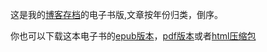 这是我的[博客存档](https://www.owenyoung.com/archive/)的电子书版,文章按年份归类，倒序。

你也可以下载这本电子书的[epub版本](https://github.com/theowenyoung/blog/releases/download/book/owen-blog-archive.epub)，[pdf版本](https://github.com/theowenyoung/blog/releases/download/book/owen-blog-archive.pdf)或者[html压缩包](https://github.com/theowenyoung/blog/releases/download/book/owen-blog-archive-html.zip)
